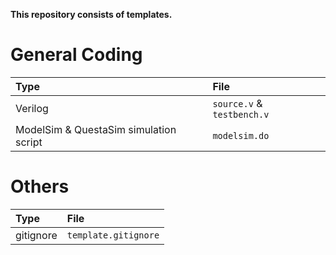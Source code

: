 **This repository consists of templates.**


# General Coding

|Type                                       |File                       |
|:---                                       |:---                       |
|Verilog                                    |`source.v` & `testbench.v` |
|ModelSim & QuestaSim simulation script     |`modelsim.do`              |


# Others

|Type           |File                       |
|:---           |:---                       |
|gitignore      |`template.gitignore`       |

